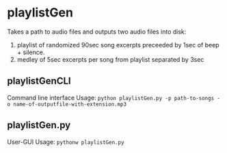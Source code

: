 # playlistGen

Takes a path to audio files and outputs two audio files into disk:
1. playlist of randomized 90sec song excerpts preceeded by 1sec of beep + silence.
2. medley of 5sec excerpts per song from playlist separated by 3sec

## playlistGenCLI
Command line interface
Usage: 
```python playlistGen.py -p path-to-songs -o name-of-outputfile-with-extension.mp3```

## playlistGen.py
User-GUI 
Usage: 
```pythonw playlistGen.py```
